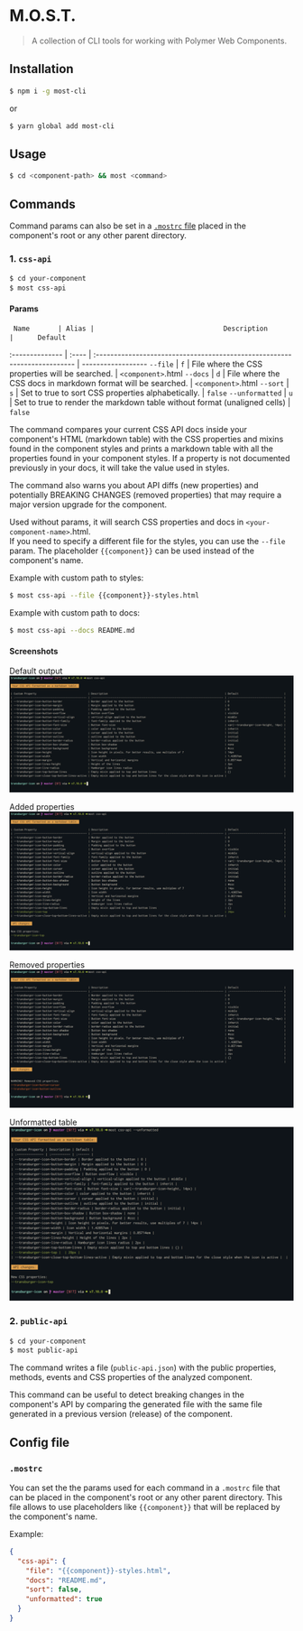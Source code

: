 # M.O.S.T.

> A collection of CLI tools for working with Polymer Web Components.

## Installation

```sh
$ npm i -g most-cli
```

or

```sh
$ yarn global add most-cli
```

## Usage

```sh
$ cd <component-path> && most <command>
```

## Commands

Command params can also be set in a [`.mostrc` file](#config-file) placed in the component's root or any other parent directory.

### 1. `css-api`

```sh
$ cd your-component
$ most css-api
```

#### Params

     Name       | Alias |                                Description                                |      Default
:-------------- | :---- | :------------------------------------------------------------------------ | ------------------
`--file`        | `f`   | File where the CSS properties will be searched.                           | `<component>`.html
`--docs`        | `d`   | File where the CSS docs in markdown format will be searched.              | `<component>`.html
`--sort`        | `s`   | Set to true to sort CSS properties alphabetically.                        | `false`
`--unformatted` | `u`   | Set to true to render the markdown table without format (unaligned cells) | `false`

The command compares your current CSS API docs inside your component's HTML (markdown table) with the CSS properties and mixins found in the component styles and prints a markdown table with all the properties found in your component styles. If a property is not documented previously in your docs, it will take the value used in styles.

The command also warns you about API diffs (new properties) and potentially BREAKING CHANGES (removed properties) that may require a major version upgrade for the component.

Used without params, it will search CSS properties and docs in `<your-component-name>`.html.   
If you need to specify a different file for the styles, you can use the `--file` param. The placeholder `{{component}}` can be used instead of the component's name.

Example with custom path to styles:

```sh
$ most css-api --file {{component}}-styles.html
```

Example with custom path to docs:

```sh
$ most css-api --docs README.md
```

#### Screenshots

Default output   
![Screenshot of the default output](https://github.com/kcmr/most/blob/master/images/cssapi-default-output.png?raw=true)

Added properties   
![Screenshot of the output with added CSS properties](https://github.com/kcmr/most/blob/master/images/cssapi-added.png?raw=true)

Removed properties   
![Screenshot of the output with removed CSS properties](https://github.com/kcmr/most/blob/master/images/cssapi-removed.png?raw=true)

Unformatted table   
![Screenshot of the output with unformatted option](https://github.com/kcmr/most/blob/master/images/cssapi-unformatted.png?raw=true)

### 2. `public-api`

```sh
$ cd your-component
$ most public-api
```

The command writes a file (`public-api.json`) with the public properties, methods, events and CSS properties of the analyzed component. 

This command can be useful to detect breaking changes in the component's API by comparing the generated file with the same file generated in a previous version (release) of the component.

## Config file

### `.mostrc` 

You can set the the params used for each command in a `.mostrc` file that can be placed in the component's root or any other parent directory. This file allows to use placeholders like `{{component}}` that will be replaced by the component's name.

Example:

```json
{
  "css-api": {
    "file": "{{component}}-styles.html",
    "docs": "README.md",
    "sort": false,
    "unformatted": true
  }
}
```
